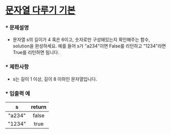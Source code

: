 
# [문자열 다루기 기본](https://programmers.co.kr/learn/courses/30/lessons/12918) #


### * 문제설명 ###  
* 문자열 s의 길이가 4 혹은 6이고, 숫자로만 구성돼있는지 확인해주는 함수, solution을 완성하세요. 예를 들어 s가 "a234"이면 False를 리턴하고 "1234"라면 True를 리턴하면 됩니다.   

### * 제한사항 ###
* s는 길이 1 이상, 길이 8 이하인 문자열입니다.  

### * 입출력 예 ###  

s | return
:-:|:-:
"a234" | false
"1234" | true